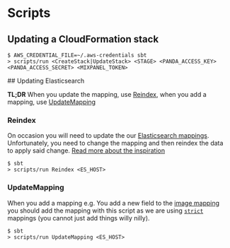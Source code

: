 # Scripts

## Updating a CloudFormation stack

    $ AWS_CREDENTIAL_FILE=~/.aws-credentials sbt
    > scripts/run <CreateStack|UpdateStack> <STAGE> <PANDA_ACCESS_KEY> <PANDA_ACCESS_SECRET> <MIXPANEL_TOKEN>


## Updating Elasticsearch

__TL;DR__ When you update the mapping, use [Reindex](#Reindex),
when you add a mapping, use [UpdateMapping](#UpdateMapping)

### Reindex
On occasion you will need to update the our [Elasticsearch mappings](https://github.com/guardian/media-service/blob/master/common-lib/src/main/scala/com/gu/mediaservice/lib/elasticsearch/Mappings.scala).
Unfortunately, you need to change the mapping and then reindex the data to apply said change.
[Read more about the inspiration](http://www.elasticsearch.org/blog/changing-mapping-with-zero-downtime/)

    $ sbt
    > scripts/run Reindex <ES_HOST>

### UpdateMapping
When you add a mapping e.g. You add a new field to the [image mapping](https://github.com/guardian/media-service/blob/master/common-lib/src/main/scala/com/gu/mediaservice/lib/elasticsearch/Mappings.scala#L73)
you should add the mapping with this script as we are using [`strict`](http://www.elasticsearch.org/guide/en/elasticsearch/guide/current/dynamic-mapping.html)
mappings (you cannot just add things willy nilly).

    $ sbt
    > scripts/run UpdateMapping <ES_HOST>
